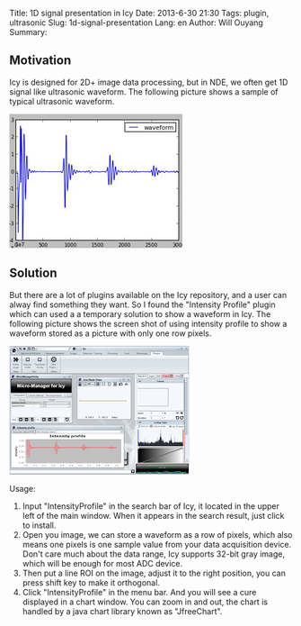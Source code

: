 Title: 1D signal presentation in Icy
Date: 2013-6-30 21:30
Tags: plugin, ultrasonic
Slug: 1d-signal-presentation
Lang: en
Author: Will Ouyang
Summary:

## Motivation
Icy is designed for 2D+ image data processing, but in NDE, we often get 1D signal like ultrasonic waveform. The following picture shows a sample of typical ultrasonic waveform.

![ultrasonic waveform][]

## Solution

But there are a lot of plugins available on the Icy repository, and a user can alway find something they want. So I found the "Intensity Profile" plugin which can used a a temporary solution to show a waveform in Icy.
The following picture shows the screen shot of using intensity profile to show a waveform stored as a picture with only one row pixels.


![1-Row Image With Intensity Profile][]

Usage:
1. Input "IntensityProfile" in the search bar of Icy, it located in the upper left of the main window. When it appears in the search result, just click to install.
2. Open you image, we can store a waveform as a row of pixels, which also means one pixels is one sample value from your data acquisition device. Don't care much about the data range, Icy supports 32-bit gray image, which will be enough for most ADC device.
3. Then put a line ROI on the image, adjust it to the right position, you can press shift key to make it orthogonal.
4. Click "IntensityProfile" in the menu bar. And you will see a cure displayed in a chart window. You can zoom in and out, the chart is handled by a java chart library known as "JfreeChart".

[Intensity Profile]:http://icy.bioimageanalysis.org/plugin/Intensity_Profile
[ultrasonic waveform]:../images/ultrasonicWave.JPG
[1-Row Image With Intensity Profile]:../images/CaptureOfIcyGUI.PNG
